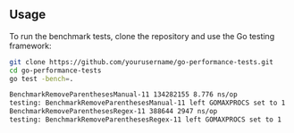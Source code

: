 ## Usage

To run the benchmark tests, clone the repository and use the Go testing framework:

```sh
git clone https://github.com/yourusername/go-performance-tests.git
cd go-performance-tests
go test -bench=.

BenchmarkRemoveParenthesesManual-11 134282155 8.776 ns/op
testing: BenchmarkRemoveParenthesesManual-11 left GOMAXPROCS set to 1
BenchmarkRemoveParenthesesRegex-11 388644 2947 ns/op
testing: BenchmarkRemoveParenthesesRegex-11 left GOMAXPROCS set to 1
```
